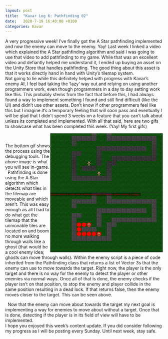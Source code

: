 ```yaml
---
layout: post
title:  "Kavar Log 6: Pathfinding 02"
date:   2020-7-19 16:40:00 +0100
categories: Kavar
---
```


A very progressive week! I’ve finally got the A Star pathfinding implemented and now the enemy can move to the enemy. 
Yay! Last week I linked a video which explained the A Star pathfinding algorithm and said I was going to use that video to add pathfinding to my game. 
While that was an excellent video and defiantly helped me understand it, I ended up buying an asset on the Unity Store that handles pathfinding. 
The good thing about this asset is that it works directly hand in hand with Unity’s tilemap system. <br>
Not going to lie while this definitely helped with progress with Kavar’s enemy AI, I feel bad taking the ‘lazy’ way out and relying on using another 
programmers work, even though programmers in a day to day setting work like this. This probably stems from the fact that before this, I had always found a 
way to implement something I found and still find difficult (like the UI) and didn’t use other assets. Don’t know if other programmers feel like this but I 
imagine it’s a temporary feeling that will soon pass and eventually I will be glad that I didn’t spend 3 weeks on a feature that you can’t talk about unless 
its completed and implemented. With all that said, here are two gifs to showcase what has been completed this week. (Yay! My first gifs)

<img align="right" width="360" height="190" src="/images/Pathfinding.gif">
&nbsp;
<img align="right" width="360" height="190" src="/images/Pathfinding(Debug Ver).gif">

The bottom gif shows the process using the debugging tools. The above image is what you will see in-game.
&nbsp;
Pathfinding is done using the A Star algorithm which detects what tiles in the tilemap are moveable and which aren’t. 
This was easy enough as all I had to do what get the tilemap that the unmovable tiles are located on and boom no more walking through walls like a 
ghost (that would be a cool enemy idea; ghosts can move through walls). Within the enemy script is a piece of code inherited from the Pathfinding class 
that returns a list of Vector 3s that the enemy can use to move towards the target. Right now, the player is the only target and there is no way for the 
enemy to detect the player or other enemies via normal ways. Once all of that is done, the enemy checks if the player isn’t on that position, to stop the 
enemy and player collide in the same position resulting in a dead lock. If that returns false, then the enemy moves closer to the target. 
This can be seen above.

&nbsp;
Now that the enemy can move about towards the target my next goal is implementing a way for enemies to move about without a target. Once that is done, detecting if the player is in its field of view will have to be implemented.  
I hope you enjoyed this week’s content update. If you did consider following my progress as I will be posting every Sunday. Until next week, stay safe. 

